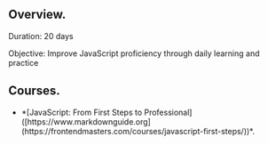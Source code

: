 <h2><strong>Overview</strong>.</h2>
<p>Duration: 20 days</p>
<p>Objective: Improve JavaScript proficiency through daily learning and practice</p>

<h2><strong>Courses</strong>.</h2>
<ul>
  <li>*[JavaScript: From First Steps to Professional]([https://www.markdownguide.org](https://frontendmasters.com/courses/javascript-first-steps/))*.</li>
</ul>


